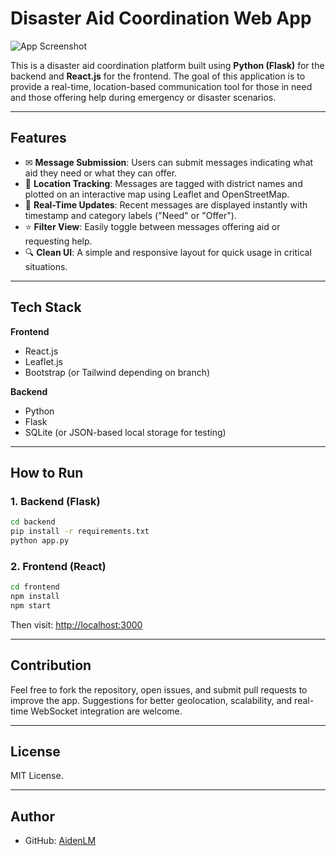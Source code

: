 # Disaster Aid Coordination Web App

![App Screenshot](e2e4d254-fd11-4cd6-a629-5a8cf5f03880.png)

This is a disaster aid coordination platform built using **Python (Flask)** for the backend and **React.js** for the frontend. The goal of this application is to provide a real-time, location-based communication tool for those in need and those offering help during emergency or disaster scenarios.

---

## Features

- ✉ **Message Submission**: Users can submit messages indicating what aid they need or what they can offer.
- 📍 **Location Tracking**: Messages are tagged with district names and plotted on an interactive map using Leaflet and OpenStreetMap.
- 📅 **Real-Time Updates**: Recent messages are displayed instantly with timestamp and category labels ("Need" or "Offer").
- ⭐ **Filter View**: Easily toggle between messages offering aid or requesting help.
- 🔍 **Clean UI**: A simple and responsive layout for quick usage in critical situations.

---

## Tech Stack

**Frontend**
- React.js
- Leaflet.js
- Bootstrap (or Tailwind depending on branch)

**Backend**
- Python
- Flask
- SQLite (or JSON-based local storage for testing)

---

## How to Run

### 1. Backend (Flask)
```bash
cd backend
pip install -r requirements.txt
python app.py
```

### 2. Frontend (React)
```bash
cd frontend
npm install
npm start
```

Then visit: [http://localhost:3000](http://localhost:3000)

---

## Contribution

Feel free to fork the repository, open issues, and submit pull requests to improve the app. Suggestions for better geolocation, scalability, and real-time WebSocket integration are welcome.

---

## License

MIT License.

---

## Author

- GitHub: [AidenLM](https://github.com/AidenLM)
